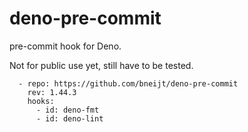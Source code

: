 # deno-pre-commit

pre-commit hook for Deno.

Not for public use yet, still have to be tested.

```
  - repo: https://github.com/bneijt/deno-pre-commit
    rev: 1.44.3
    hooks:
      - id: deno-fmt
      - id: deno-lint
```
